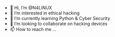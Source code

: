 - 👋 Hi, I’m @N4LINUX
- 👀 I’m interested in ethical hacking
- 🌱 I’m currently learning Python & Cyber Security
- 💞️ I’m looking to collaborate on hacking devices
- 📫 How to reach me ...

<!---
N4LINUX/N4LINUX is a ✨ special ✨ repository because its `README.md` (this file) appears on your GitHub profile.
You can click the Preview link to take a look at your changes.
--->
